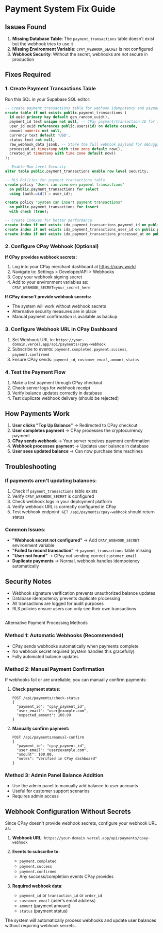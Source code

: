 # Payment System Fix Guide

## Issues Found

1. **Missing Database Table**: The `payment_transactions` table doesn't exist but the webhook tries to use it
2. **Missing Environment Variable**: `CPAY_WEBHOOK_SECRET` is not configured
3. **Webhook Security**: Without the secret, webhooks are not secure in production

## Fixes Required

### 1. Create Payment Transactions Table

Run this SQL in your Supabase SQL editor:

```sql
-- Create payment_transactions table for webhook idempotency and payment tracking
create table if not exists public.payment_transactions (
  id uuid primary key default gen_random_uuid(),
  payment_id text unique not null, -- CPay payment/transaction ID for idempotency
  user_id uuid references public.users(id) on delete cascade,
  amount numeric not null,
  currency text default 'USD',
  status text not null,
  raw_webhook_data jsonb, -- Store the full webhook payload for debugging
  processed_at timestamp with time zone default now(),
  created_at timestamp with time zone default now()
);

-- Enable Row Level Security
alter table public.payment_transactions enable row level security;

-- RLS Policies for payment_transactions table
create policy "Users can view own payment transactions"
  on public.payment_transactions for select
  using (auth.uid() = user_id);

create policy "System can insert payment transactions"
  on public.payment_transactions for insert
  with check (true);

-- Create indexes for better performance
create index if not exists idx_payment_transactions_payment_id on public.payment_transactions(payment_id);
create index if not exists idx_payment_transactions_user_id on public.payment_transactions(user_id);
create index if not exists idx_payment_transactions_processed_at on public.payment_transactions(processed_at);
```

### 2. Configure CPay Webhook (Optional)

**If CPay provides webhook secrets:**
1. Log into your CPay merchant dashboard at https://cpay.world
2. Navigate to: Settings > Developer/API > Webhooks
3. Copy your webhook signing secret
4. Add to your environment variables as: `CPAY_WEBHOOK_SECRET=your_secret_here`

**If CPay doesn't provide webhook secrets:**
- The system will work without webhook secrets
- Alternative security measures are in place
- Manual payment confirmation is available as backup

### 3. Configure Webhook URL in CPay Dashboard

1. Set Webhook URL to: `https://your-domain.vercel.app/api/payments/cpay-webhook`
2. Subscribe to events: `payment.completed`, `payment.success`, `payment.confirmed`
3. Ensure CPay sends: `payment_id`, `customer_email`, `amount`, `status`

### 4. Test the Payment Flow

1. Make a test payment through CPay checkout
2. Check server logs for webhook receipt
3. Verify balance updates correctly in database
4. Test duplicate webhook delivery (should be rejected)

## How Payments Work

1. **User clicks "Top Up Balance"** → Redirected to CPay checkout
2. **User completes payment** → CPay processes the cryptocurrency payment
3. **CPay sends webhook** → Your server receives payment confirmation
4. **Webhook processes payment** → Updates user balance in database
5. **User sees updated balance** → Can now purchase time machines

## Troubleshooting

### If payments aren't updating balances:

1. Check if `payment_transactions` table exists
2. Verify `CPAY_WEBHOOK_SECRET` is configured
3. Check webhook logs in your deployment platform
4. Verify webhook URL is correctly configured in CPay
5. Test webhook endpoint: `GET /api/payments/cpay-webhook` should return status

### Common Issues:

- **"Webhook secret not configured"** → Add `CPAY_WEBHOOK_SECRET` environment variable
- **"Failed to record transaction"** → `payment_transactions` table missing
- **"User not found"** → CPay not sending correct `customer_email`
- **Duplicate payments** → Normal, webhook handles idempotency automatically

## Security Notes

- Webhook signature verification prevents unauthorized balance updates
- Database idempotency prevents duplicate processing
- All transactions are logged for audit purposes
- RLS policies ensure users can only see their own transactions
## 
Alternative Payment Processing Methods

### Method 1: Automatic Webhooks (Recommended)
- CPay sends webhooks automatically when payments complete
- No webhook secret required (system handles this gracefully)
- Fully automated balance updates

### Method 2: Manual Payment Confirmation
If webhooks fail or are unreliable, you can manually confirm payments:

1. **Check payment status:**
   ```
   POST /api/payments/check-status
   {
     "payment_id": "cpay_payment_id",
     "user_email": "user@example.com",
     "expected_amount": 100.00
   }
   ```

2. **Manually confirm payment:**
   ```
   POST /api/payments/manual-confirm
   {
     "payment_id": "cpay_payment_id", 
     "user_email": "user@example.com",
     "amount": 100.00,
     "notes": "Verified in CPay dashboard"
   }
   ```

### Method 3: Admin Panel Balance Addition
- Use the admin panel to manually add balance to user accounts
- Useful for customer support scenarios
- Requires admin access

## Webhook Configuration Without Secrets

Since CPay doesn't provide webhook secrets, configure your webhook URL as:

1. **Webhook URL**: `https://your-domain.vercel.app/api/payments/cpay-webhook`
2. **Events to subscribe to**: 
   - `payment.completed`
   - `payment.success` 
   - `payment.confirmed`
   - Any success/completion events CPay provides

3. **Required webhook data**:
   - `payment_id` or `transaction_id` or `order_id`
   - `customer_email` (user's email address)
   - `amount` (payment amount)
   - `status` (payment status)

The system will automatically process webhooks and update user balances without requiring webhook secrets.